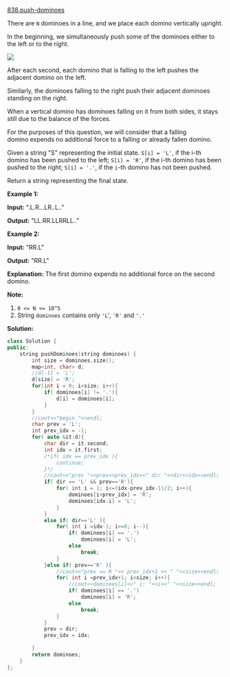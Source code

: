[838.push-dominoes](https://leetcode.com/problems/push-dominoes/)  

There are `N` dominoes in a line, and we place each domino vertically upright.

In the beginning, we simultaneously push some of the dominoes either to the left or to the right.

![](https://s3-lc-upload.s3.amazonaws.com/uploads/2018/05/18/domino.png)

After each second, each domino that is falling to the left pushes the adjacent domino on the left.

Similarly, the dominoes falling to the right push their adjacent dominoes standing on the right.

When a vertical domino has dominoes falling on it from both sides, it stays still due to the balance of the forces.

For the purposes of this question, we will consider that a falling domino expends no additional force to a falling or already fallen domino.

Given a string "S" representing the initial state. `S[i] = 'L'`, if the i-th domino has been pushed to the left; `S[i] = 'R'`, if the i-th domino has been pushed to the right; `S[i] = '.'`, if the `i`\-th domino has not been pushed.

Return a string representing the final state. 

**Example 1:**

  
**Input:** ".L.R...LR..L.."
  
**Output:** "LL.RR.LLRRLL.."
  

**Example 2:**

  
**Input:** "RR.L"
  
**Output:** "RR.L"
  
**Explanation:** The first domino expends no additional force on the second domino.
  

**Note:**

1.  `0 <= N <= 10^5`
2.  String `dominoes` contains only `'L`', `'R'` and `'.'`  



**Solution:**  

```cpp
class Solution {
public:
    string pushDominoes(string dominoes) {
        int size = dominoes.size();
        map<int, char> d;
        //d[-1] = 'L';
        d[size] = 'R';
        for(int i = 0; i<size; i++){
            if( dominoes[i] != '.'){
                d[i] = dominoes[i];
            }
        }
        //cout<<"begin "<<endl;
        char prev = 'L'; 
        int prev_idx = -1;
        for( auto &it:d){
            char dir = it.second;
            int idx = it.first;
            /*if( idx == prev_idx ){
                continue;
            }*/
            //cout<<"prev "<<prev<<prev_idx<<" dir "<<dir<<idx<<endl;
            if( dir == 'L' && prev=='R'){
                for( int i = 1; i<=(idx-prev_idx-1)/2; i++){
                    dominoes[i+prev_idx] = 'R';
                    dominoes[idx-i] = 'L';
                }
            }
            else if( dir=='L' ){
                for( int i =idx-1; i>=0; i--){
                    if( dominoes[i] == '.')
                        dominoes[i] = 'L';
                    else
                        break;
                }
            }else if( prev=='R' ){
                //cout<<"prev == R "<< prev_idx+1 << " "<<size<<endl;
                for( int i =prev_idx+1; i<size; i++){
                    //cout<<dominoes[i]<<" i: "<<i<<" "<<size<<endl;
                    if( dominoes[i] == '.')
                        dominoes[i] = 'R';
                    else
                        break;
                }
            }
            prev = dir;
            prev_idx = idx;
            
        }
        return dominoes;
    }
};
```
      